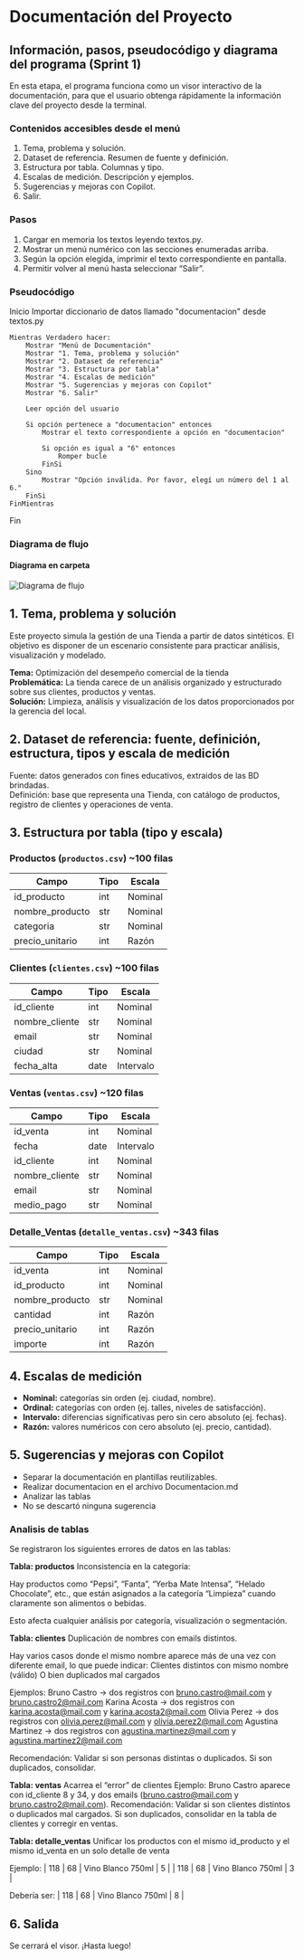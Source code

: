 # Documentación del Proyecto

## Información, pasos, pseudocódigo y diagrama del programa (Sprint 1)
En esta etapa, el programa funciona como un visor interactivo de la documentación, para que el usuario obtenga rápidamente la información clave del proyecto desde la terminal.

### Contenidos accesibles desde el menú
1. Tema, problema y solución.
2. Dataset de referencia. Resumen de fuente y definición.
3. Estructura por tabla. Columnas y tipo.
4. Escalas de medición. Descripción y ejemplos.
5. Sugerencias y mejoras con Copilot.
6. Salir.

### Pasos
1) Cargar en memoria los textos leyendo textos.py.
2) Mostrar un menú numérico con las secciones enumeradas arriba.
3) Según la opción elegida, imprimir el texto correspondiente en pantalla.
4) Permitir volver al menú hasta seleccionar “Salir”.

### Pseudocódigo
Inicio 
    Importar diccionario de datos llamado "documentacion" desde textos.py

    Mientras Verdadero hacer:
        Mostrar "Menú de Documentación"
        Mostrar "1. Tema, problema y solución"
        Mostrar "2. Dataset de referencia"
        Mostrar "3. Estructura por tabla"
        Mostrar "4. Escalas de medición"
        Mostrar "5. Sugerencias y mejoras con Copilot"
        Mostrar "6. Salir"

        Leer opción del usuario

        Si opción pertenece a "documentacion" entonces
            Mostrar el texto correspondiente a opción en "documentacion"

            Si opción es igual a "6" entonces
                Romper bucle
            FinSi
        Sino
            Mostrar "Opción inválida. Por favor, elegí un número del 1 al 6."
        FinSi
    FinMientras
Fin

### Diagrama de flujo
#### Diagrama en carpeta
![Diagrama de flujo](Diagrama_de_Flujo.png) 


## 1. Tema, problema y solución
Este proyecto simula la gestión de una Tienda a partir de datos sintéticos.
El objetivo es disponer de un escenario consistente para practicar análisis, visualización y modelado.

**Tema:** Optimización del desempeño comercial de la tienda  
**Problemática:** La tienda carece de un análisis organizado y estructurado sobre sus clientes, productos y ventas.  
**Solución:** Limpieza, análisis y visualización de los datos proporcionados por la gerencia del local.

## 2. Dataset de referencia: fuente, definición, estructura, tipos y escala de medición
Fuente: datos generados con fines educativos, extraidos de las BD brindadas.  
Definición: base que representa una Tienda, con catálogo de productos, registro de clientes y operaciones de venta.

## 3. Estructura por tabla (tipo y escala)

### Productos (`productos.csv`)  ~100 filas
| Campo           | Tipo | Escala   |
|-----------------|------|----------|
| id_producto     | int  | Nominal  |
| nombre_producto | str  | Nominal  |
| categoria       | str  | Nominal  |
| precio_unitario | int  | Razón    |

### Clientes (`clientes.csv`)  ~100 filas
| Campo          | Tipo | Escala    |
|----------------|------|-----------|
| id_cliente     | int  | Nominal   |
| nombre_cliente | str  | Nominal   |
| email          | str  | Nominal   |
| ciudad         | str  | Nominal   |
| fecha_alta     | date | Intervalo |

### Ventas (`ventas.csv`)  ~120 filas
| Campo         | Tipo | Escala    |
|---------------|------|-----------|
| id_venta      | int  | Nominal   |
| fecha         | date | Intervalo |
| id_cliente    | int  | Nominal   |
| nombre_cliente| str  | Nominal   |
| email         | str  | Nominal   |
| medio_pago    | str  | Nominal   |

### Detalle_Ventas (`detalle_ventas.csv`)  ~343 filas
| Campo           | Tipo | Escala   |
|-----------------|------|----------|
| id_venta        | int  | Nominal  |
| id_producto     | int  | Nominal  |
| nombre_producto | str  | Nominal  |
| cantidad        | int  | Razón    |
| precio_unitario | int  | Razón    |
| importe         | int  | Razón    |


## 4. Escalas de medición
- **Nominal:** categorías sin orden (ej. ciudad, nombre).
- **Ordinal:** categorías con orden (ej. talles, niveles de satisfacción).
- **Intervalo:** diferencias significativas pero sin cero absoluto (ej. fechas).
- **Razón:** valores numéricos con cero absoluto (ej. precio, cantidad).

## 5. Sugerencias y mejoras con Copilot
- Separar la documentación en plantillas reutilizables.
- Realizar documentacion en el archivo Documentacion.md
- Analizar las tablas
- No se descartó ninguna sugerencia

### Analisis de tablas
Se registraron los siguientes errores de datos en las tablas:

**Tabla: productos**
Inconsistencia en la categoría:

Hay productos como “Pepsi”, “Fanta”, “Yerba Mate Intensa”, “Helado Chocolate”, etc., que están asignados a la categoría “Limpieza” cuando claramente son alimentos o bebidas.

Esto afecta cualquier análisis por categoría, visualización o segmentación.

**Tabla: clientes**
Duplicación de nombres con emails distintos.

Hay varios casos donde el mismo nombre aparece más de una vez con diferente email, lo que puede indicar:
Clientes distintos con mismo nombre (válido)
O bien duplicados mal cargados

Ejemplos:
Bruno Castro → dos registros con bruno.castro@mail.com y bruno.castro2@mail.com
Karina Acosta → dos registros con karina.acosta@mail.com y karina.acosta2@mail.com
Olivia Perez → dos registros con olivia.perez@mail.com y olivia.perez2@mail.com
Agustina Martinez → dos registros con agustina.martinez@mail.com y agustina.martinez2@mail.com

Recomendación: Validar si son personas distintas o duplicados. Si son duplicados, consolidar.

**Tabla: ventas**
Acarrea el “error” de clientes
Ejemplo:
Bruno Castro aparece con id_cliente 8 y 34, y dos emails (bruno.castro@mail.com y bruno.castro2@mail.com).
Recomendación: Validar si son clientes distintos o duplicados mal cargados. Si son duplicados, consolidar en la tabla de clientes y corregir en ventas.

**Tabla: detalle_ventas**
Unificar los productos con el mismo id_producto y el mismo id_venta en un solo detalle de venta

Ejemplo:
| 118 | 68 | Vino Blanco 750ml | 5 |
| 118 | 68 | Vino Blanco 750ml | 3 |

Debería ser:
| 118 | 68 | Vino Blanco 750ml | 8 |


## 6. Salida
Se cerrará el visor. ¡Hasta luego!
